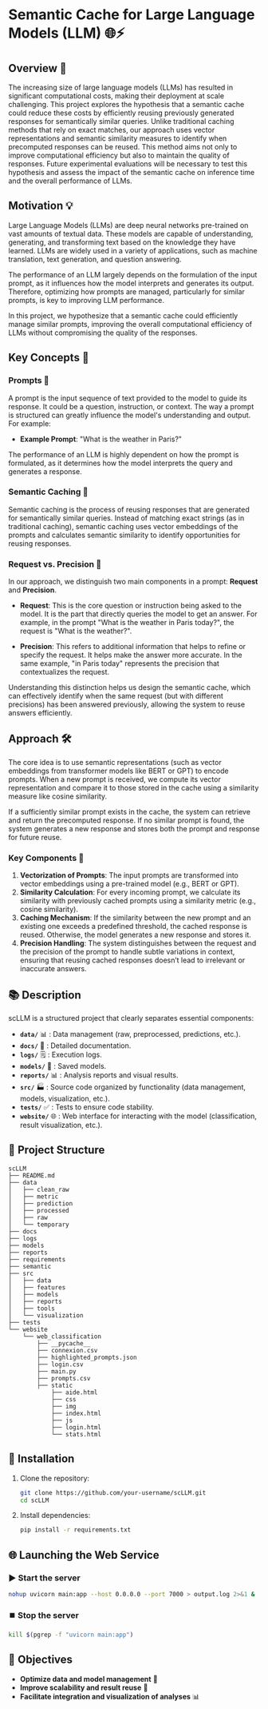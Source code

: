 # Semantic Cache for Large Language Models (LLM) 🌐⚡

## Overview 🚀

The increasing size of large language models (LLMs) has resulted in significant computational costs, making their deployment at scale challenging. This project explores the hypothesis that a semantic cache could reduce these costs by efficiently reusing previously generated responses for semantically similar queries. Unlike traditional caching methods that rely on exact matches, our approach uses vector representations and semantic similarity measures to identify when precomputed responses can be reused. This method aims not only to improve computational efficiency but also to maintain the quality of responses. Future experimental evaluations will be necessary to test this hypothesis and assess the impact of the semantic cache on inference time and the overall performance of LLMs.

## Motivation 💡

Large Language Models (LLMs) are deep neural networks pre-trained on vast amounts of textual data. These models are capable of understanding, generating, and transforming text based on the knowledge they have learned. LLMs are widely used in a variety of applications, such as machine translation, text generation, and question answering.

The performance of an LLM largely depends on the formulation of the input prompt, as it influences how the model interprets and generates its output. Therefore, optimizing how prompts are managed, particularly for similar prompts, is key to improving LLM performance.

In this project, we hypothesize that a semantic cache could efficiently manage similar prompts, improving the overall computational efficiency of LLMs without compromising the quality of the responses.

## Key Concepts 🔑

### Prompts 📝
A prompt is the input sequence of text provided to the model to guide its response. It could be a question, instruction, or context. The way a prompt is structured can greatly influence the model's understanding and output. For example:

- **Example Prompt**: "What is the weather in Paris?"
  
The performance of an LLM is highly dependent on how the prompt is formulated, as it determines how the model interprets the query and generates a response.

### Semantic Caching 💾
Semantic caching is the process of reusing responses that are generated for semantically similar queries. Instead of matching exact strings (as in traditional caching), semantic caching uses vector embeddings of the prompts and calculates semantic similarity to identify opportunities for reusing responses.

### Request vs. Precision 🎯
In our approach, we distinguish two main components in a prompt: **Request** and **Precision**.

- **Request**: This is the core question or instruction being asked to the model. It is the part that directly queries the model to get an answer. For example, in the prompt "What is the weather in Paris today?", the request is "What is the weather?".
  
- **Precision**: This refers to additional information that helps to refine or specify the request. It helps make the answer more accurate. In the same example, "in Paris today" represents the precision that contextualizes the request.

Understanding this distinction helps us design the semantic cache, which can effectively identify when the same request (but with different precisions) has been answered previously, allowing the system to reuse answers efficiently.

## Approach 🛠️

The core idea is to use semantic representations (such as vector embeddings from transformer models like BERT or GPT) to encode prompts. When a new prompt is received, we compute its vector representation and compare it to those stored in the cache using a similarity measure like cosine similarity.

If a sufficiently similar prompt exists in the cache, the system can retrieve and return the precomputed response. If no similar prompt is found, the system generates a new response and stores both the prompt and response for future reuse.

### Key Components 🔧
1. **Vectorization of Prompts**: The input prompts are transformed into vector embeddings using a pre-trained model (e.g., BERT or GPT).
2. **Similarity Calculation**: For every incoming prompt, we calculate its similarity with previously cached prompts using a similarity metric (e.g., cosine similarity).
3. **Caching Mechanism**: If the similarity between the new prompt and an existing one exceeds a predefined threshold, the cached response is reused. Otherwise, the model generates a new response and stores it.
4. **Precision Handling**: The system distinguishes between the request and the precision of the prompt to handle subtle variations in context, ensuring that reusing cached responses doesn’t lead to irrelevant or inaccurate answers.

## 📚 Description
scLLM is a structured project that clearly separates essential components:
- **`data/`** 📊 : Data management (raw, preprocessed, predictions, etc.).
- **`docs/`** 📄 : Detailed documentation.
- **`logs/`** 🗒️ : Execution logs.
- **`models/`** 🤖 : Saved models.
- **`reports/`** 📊 : Analysis reports and visual results.
- **`src/`** 🏭️ : Source code organized by functionality (data management, models, visualization, etc.).
- **`tests/`** ✅ : Tests to ensure code stability.
- **`website/`** 🌐 : Web interface for interacting with the model (classification, result visualization, etc.).

## 📂 Project Structure
```plaintext
scLLM
├── README.md
├── data
│   ├── clean_raw
│   ├── metric
│   ├── prediction
│   ├── processed
│   ├── raw
│   └── temporary
├── docs
├── logs
├── models
├── reports
├── requirements
├── semantic
├── src
│   ├── data
│   ├── features
│   ├── models
│   ├── reports
│   ├── tools
│   └── visualization
├── tests
└── website
    └── web_classification
        ├── __pycache__
        ├── connexion.csv
        ├── highlighted_prompts.json
        ├── login.csv
        ├── main.py
        ├── prompts.csv
        ├── static
            ├── aide.html
            ├── css
            ├── img
            ├── index.html
            ├── js
            ├── login.html
            └── stats.html
```

## 🔧 Installation
1. Clone the repository:
   ```bash
   git clone https://github.com/your-username/scLLM.git
   cd scLLM
   ```
2. Install dependencies:
   ```bash
   pip install -r requirements.txt
   ```

## 🌐 Launching the Web Service

### ▶️ Start the server
```bash
nohup uvicorn main:app --host 0.0.0.0 --port 7000 > output.log 2>&1 &
```

### ⏹️ Stop the server
```bash
kill $(pgrep -f "uvicorn main:app")
```

## 📌 Objectives
- **Optimize data and model management** 🔄
- **Improve scalability and result reuse** 🚀
- **Facilitate integration and visualization of analyses** 📊


